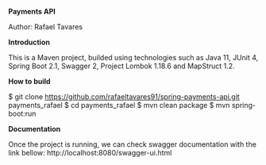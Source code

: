 **Payments API**

Author: Rafael Tavares

**Introduction**

This is a Maven project, builded using technologies such as Java 11, JUnit 4, Spring Boot 2.1, Swagger 2, Project Lombok 1.18.6 and MapStruct 1.2.

**How to build**

$ git clone https://github.com/rafaeltavares91/spring-payments-api.git payments_rafael
$ cd payments_rafael
$ mvn clean package
$ mvn spring-boot:run

**Documentation**

Once the project is running, we can check swagger documentation with the link bellow: 
http://localhost:8080/swagger-ui.html